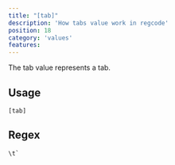 ```yaml
---
title: "[tab]"
description: 'How tabs value work in regcode'
position: 18
category: 'values'
features:
---
```


The tab value represents a tab. 

## Usage

`[tab]`
## Regex

```
\t`
```
